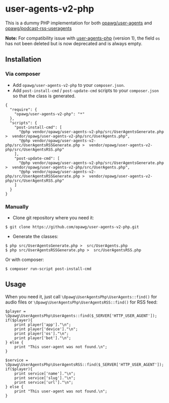 # user-agents-v2-php
This is a dummy PHP implementation for both [opawg/user-agents](https://github.com/opawg/user-agents-v2) and [opawg/podcast-rss-useragents](https://github.com/opawg/podcast-rss-useragents)

**Note:** For compatibility issue with [user-agents-php](https://github.com/opawg/user-agents-php) (version 1), the field `os` has not been deleted but is now deprecated and is always empty.

## Installation

### Via composer

- Add `opawg/user-agents-v2-php` to your `composer.json`.
- Add `post-install-cmd` / `post-update-cmd` scripts to your `composer.json` so that the class is generated.

```
{
  "require": {
    "opawg/user-agents-v2-php": "*"
  },
  "scripts": {
    "post-install-cmd": [
      "@php vendor/opawg/user-agents-v2-php/src/UserAgentsGenerate.php >  vendor/opawg/user-agents-v2-php/src/UserAgents.php",
      "@php vendor/opawg/user-agents-v2-php/src/UserAgentsRSSGenerate.php >  vendor/opawg/user-agents-v2-php/src/UserAgentsRSS.php"
    ],
    "post-update-cmd": [
      "@php vendor/opawg/user-agents-v2-php/src/UserAgentsGenerate.php >  vendor/opawg/user-agents-v2-php/src/UserAgents.php",
      "@php vendor/opawg/user-agents-v2-php/src/UserAgentsRSSGenerate.php >  vendor/opawg/user-agents-v2-php/src/UserAgentsRSS.php"
    ]
  }
}
```

### Manually
- Clone git repository where you need it:

```
$ git clone https://github.com/opawg/user-agents-v2-php.git
```

- Generate the classes:

```
$ php src/UserAgentsGenerate.php >  src/UserAgents.php
$ php src/UserAgentsRSSGenerate.php >  src/UserAgentsRSS.php
```

Or with composer:

```
$ composer run-script post-install-cmd
```

## Usage
When you need it, just call `\Opawg\UserAgentsPhp\UserAgents::find()` for audio files or `\Opawg\UserAgentsPhp\UserAgentsRSS::find()` for RSS feed:

```
$player = \Opawg\UserAgentsPhp\UserAgents::find($_SERVER['HTTP_USER_AGENT']);
if($player){
	print player['app']."\n";
	print player['device']."\n";
	print player['os']."\n";
	print player['bot']."\n";
} else {
	print "This user-agent was not found.\n";
}

$service = \Opawg\UserAgentsPhp\UserAgentsRSS::find($_SERVER['HTTP_USER_AGENT']);
if($player){
	print service['name']."\n";
	print service['slug']."\n";
	print service['url']."\n";
} else {
	print "This user-agent was not found.\n";
}
```
